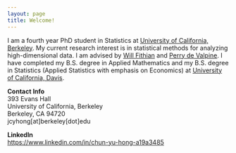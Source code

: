 ```yaml
---
layout: page
title: Welcome!
---
```


<p class="message">
  I am a fourth year PhD student in Statistics at <a href = "http://berkeley.edu">University of California, Berkeley</a>. My current research interest is in statistical methods for analyzing high-dimensional data. I am advised by <a href="https://www.stat.berkeley.edu/~wfithian">Will Fithian</a> and <a href="https://nature.berkeley.edu/~pdevalpine/">Perry de Valpine</a>. 
I have completed my B.S. degree in Applied Mathematics and my B.S. degree in Statistics (Applied Statistics with emphasis on Economics) at <a href ="http://ucdavis.edu">University of California, Davis</a>.
</p>

<p> <b>Contact Info</b> <br>
393 Evans Hall <br>
University of California, Berkeley <br>
Berkeley, CA 94720 <br>
jcyhong[at]berkeley[dot]edu</p>

<p> <b>LinkedIn</b> <br>
<a href = "https://www.linkedin.com/in/chun-yu-hong-a19a3485">https://www.linkedin.com/in/chun-yu-hong-a19a3485</a> </p>
